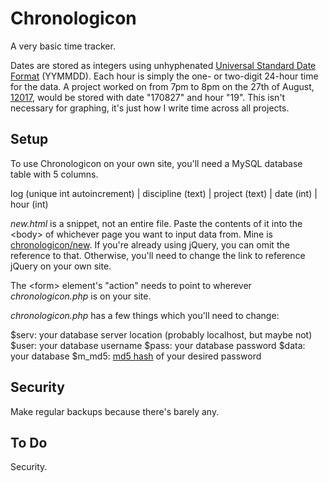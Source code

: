 # Chronologicon

A very basic time tracker.

Dates are stored as integers using unhyphenated [Universal Standard Date Format](https://www.cl.cam.ac.uk/~mgk25/iso-time.html) (YYMMDD). Each hour is simply the one- or two-digit 24-hour time for the data. A project worked on from 7pm to 8pm on the 27th of August, [12017](https://en.wikipedia.org/wiki/Holocene_calendar), would be stored with date "170827" and hour "19". This isn't necessary for graphing, it's just how I write time across all projects.

## Setup

To use Chronologicon on your own site, you'll need a MySQL database table with 5 columns.

log (unique int autoincrement) | discipline (text) | project (text) | date (int) | hour (int)

*new.html* is a snippet, not an entire file. Paste the contents of it into the &lt;body&gt; of whichever page you want to input data from. Mine is [chronologicon/new](http://craze.co.uk/chronologicon/new). If you're already using jQuery, you can omit the reference to that. Otherwise, you'll need to change the link to reference jQuery on your own site.

The &lt;form&gt; element's "action" needs to point to wherever *chronologicon.php* is on your site.

*chronologicon.php* has a few things which you'll need to change:

$serv: your database server location (probably localhost, but maybe not)
$user: your database username
$pass: your database password
$data: your database
$m_md5: [md5 hash](http://www.miraclesalad.com/webtools/md5.php) of your desired password

## Security

Make regular backups because there's barely any.

## To Do

Security.
